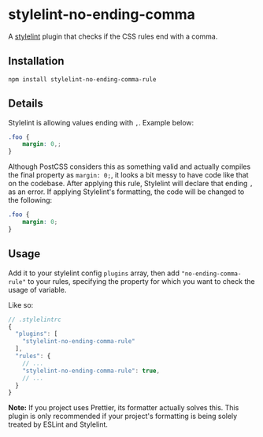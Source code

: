 # stylelint-no-ending-comma

A [stylelint](https://github.com/stylelint/stylelint) plugin that checks if the CSS rules end with a comma.

## Installation

```
npm install stylelint-no-ending-comma-rule
```

## Details

Stylelint is allowing values ending with `,`. Example below:

```scss
.foo {
    margin: 0,;
}
```

Although PostCSS considers this as something valid and actually compiles the final property as `margin: 0;`, it looks a bit messy to have code like that on the codebase.
After applying this rule, Stylelint will declare that ending `,` as an error. If applying Stylelint's formatting, the code will be changed to the following:

```scss
.foo {
    margin: 0;
}
```

## Usage

Add it to your stylelint config `plugins` array, then add `"no-ending-comma-rule"` to your rules,
specifying the property for which you want to check the usage of variable.

Like so:

```js
// .stylelintrc
{
  "plugins": [
    "stylelint-no-ending-comma-rule"
  ],
  "rules": {
    // ...
    "stylelint-no-ending-comma-rule": true,
    // ...
  }
}
```

**Note:** If you project uses Prettier, its formatter actually solves this. This plugin is only recommended if your project's formatting is being solely treated by ESLint and Stylelint.
